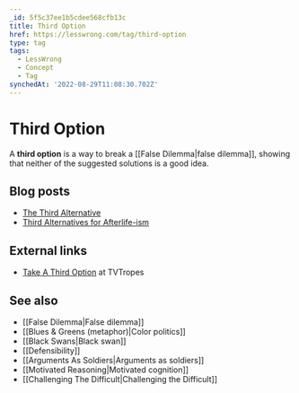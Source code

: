 ```yaml
---
_id: 5f5c37ee1b5cdee568cfb13c
title: Third Option
href: https://lesswrong.com/tag/third-option
type: tag
tags:
  - LessWrong
  - Concept
  - Tag
synchedAt: '2022-08-29T11:08:30.702Z'
---
```

# Third Option

A **third option** is a way to break a [[False Dilemma|false dilemma]], showing that neither of the suggested solutions is a good idea.

## Blog posts

- [The Third Alternative](http://lesswrong.com/lw/hu/the_third_alternative/)
- [Third Alternatives for Afterlife-ism](http://lesswrong.com/lw/hv/third_alternatives_for_afterlifeism/)

## External links

- [Take A Third Option](http://tvtropes.org/pmwiki/pmwiki.php/Main/TakeAThirdOption) at TVTropes

## See also

- [[False Dilemma|False dilemma]]
- [[Blues & Greens (metaphor)|Color politics]]
- [[Black Swans|Black swan]]
- [[Defensibility]]
- [[Arguments As Soldiers|Arguments as soldiers]]
- [[Motivated Reasoning|Motivated cognition]]
- [[Challenging The Difficult|Challenging the Difficult]]
